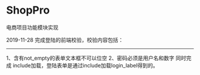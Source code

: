 # ShopPro
电商项目功能模块实现

2019-11-28 完成登陆的前端校验，校验内容包括：<hr>
     1、含有not_empty的表单文本框不可以位空
     2、密码必须是用户名和数字
     同时完成 include加载，登陆表单是通过include加载login_label得到的。
     
